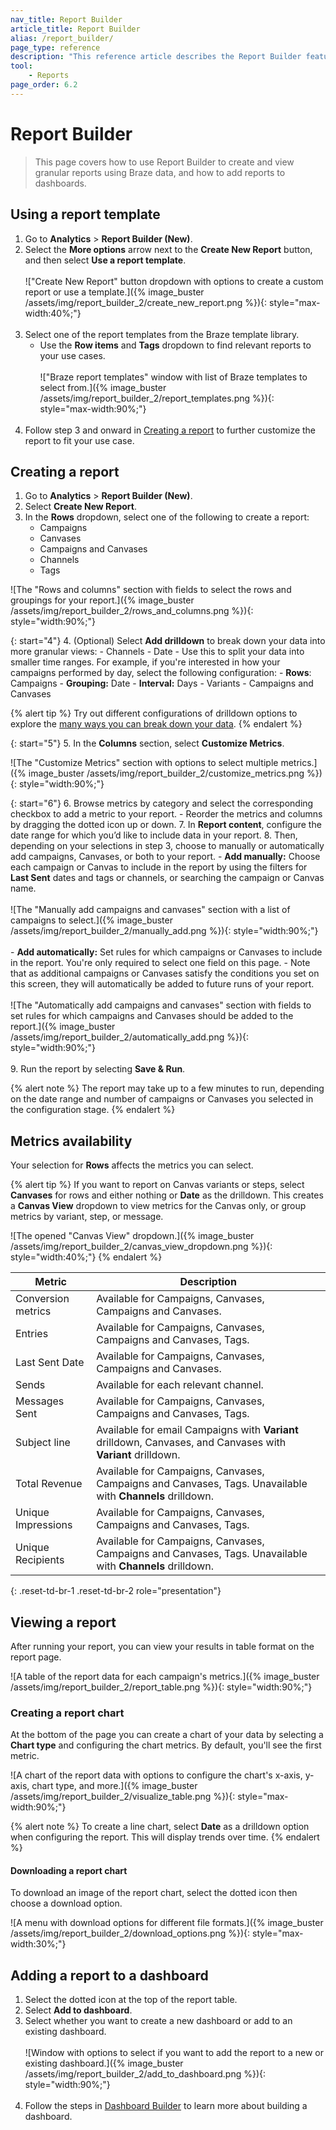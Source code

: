 ```yaml
---
nav_title: Report Builder
article_title: Report Builder
alias: /report_builder/
page_type: reference
description: "This reference article describes the Report Builder feature."
tool:
    - Reports
page_order: 6.2
---
```


# Report Builder

> This page covers how to use Report Builder to create and view granular reports using Braze data, and how to add reports to dashboards.

## Using a report template

1. Go to **Analytics** > **Report Builder (New)**.
2. Select the **More options** arrow next to the **Create New Report** button, and then select **Use a report template**.<br><br>!["Create New Report" button dropdown with options to create a custom report or use a template.]({% image_buster /assets/img/report_builder_2/create_new_report.png %}){: style="max-width:40%;"}<br><br>
3. Select one of the report templates from the Braze template library.
    - Use the **Row items** and **Tags** dropdown to find relevant reports to your use cases.<br><br>!["Braze report templates" window with list of Braze templates to select from.]({% image_buster /assets/img/report_builder_2/report_templates.png %}){: style="max-width:90%;"}<br><br>
4. Follow step 3 and onward in [Creating a report](#creating-a-report) to further customize the report to fit your use case.

## Creating a report

1. Go to **Analytics** > **Report Builder (New)**.
2. Select **Create New Report**.
3. In the **Rows** dropdown, select one of the following to create a report:
    - Campaigns
    - Canvases
    - Campaigns and Canvases
    - Channels
    - Tags

![The "Rows and columns" section with fields to select the rows and groupings for your report.]({% image_buster /assets/img/report_builder_2/rows_and_columns.png %}){: style="width:90%;"}

{: start="4"}
4. (Optional) Select **Add drilldown** to break down your data into more granular views:
    - Channels
    - Date
        - Use this to split your data into smaller time ranges. For example, if you're interested in how your campaigns performed by day, select the following configuration:
            - **Rows**: Campaigns
            - **Grouping:** Date
            - **Interval:** Days
    - Variants
    - Campaigns and Canvases

{% alert tip %}
Try out different configurations of drilldown options to explore the [many ways you can break down your data](#metrics-availability). 
{% endalert %}

{: start="5"}
5. In the **Columns** section, select **Customize Metrics**.

![The "Customize Metrics" section with options to select multiple metrics.]({% image_buster /assets/img/report_builder_2/customize_metrics.png %}){: style="width:90%;"}

{: start="6"}
6. Browse metrics by category and select the corresponding checkbox to add a metric to your report. 
    - Reorder the metrics and columns by dragging the dotted icon up or down. 
7. In **Report content**, configure the date range for which you’d like to include data in your report.
8. Then, depending on your selections in step 3, choose to manually or automatically add campaigns, Canvases, or both to your report.
    - **Add manually:** Choose each campaign or Canvas to include in the report by using the filters for **Last Sent** dates and tags or channels, or searching the campaign or Canvas name.<br><br>![The "Manually add campaigns and canvases" section with a list of campaigns to select.]({% image_buster /assets/img/report_builder_2/manually_add.png %}){: style="width:90%;"}<br><br>
    - **Add automatically:** Set rules for which campaigns or Canvases to include in the report. You're only required to select one field on this page.
        - Note that as additional campaigns or Canvases satisfy the conditions you set on this screen, they will automatically be added to future runs of your report.<br><br>![The "Automatically add campaigns and canvases" section with fields to set rules for which campaigns and Canvases should be added to the report.]({% image_buster /assets/img/report_builder_2/automatically_add.png %}){: style="width:90%;"}<br><br>
9. Run the report by selecting **Save & Run**.

{% alert note %}
The report may take up to a few minutes to run, depending on the date range and number of campaigns or Canvases you selected in the configuration stage.
{% endalert %}

## Metrics availability

Your selection for **Rows** affects the metrics you can select.

{% alert tip %}
If you want to report on Canvas variants or steps, select **Canvases** for rows and either nothing or **Date** as the drilldown. This creates a **Canvas View** dropdown to view metrics for the Canvas only, or group metrics by variant, step, or message. 

![The opened "Canvas View" dropdown.]({% image_buster /assets/img/report_builder_2/canvas_view_dropdown.png %}){: style="width:40%;"}
{% endalert %}

| Metric | Description |
| --- | --- |
| Conversion metrics | Available for Campaigns, Canvases, Campaigns and Canvases. |
| Entries | Available for Campaigns, Canvases, Campaigns and Canvases, Tags. |
| Last Sent Date | Available for Campaigns, Canvases, Campaigns and Canvases. |
| Sends | Available for each relevant channel. |
| Messages Sent | Available for Campaigns, Canvases, Campaigns and Canvases, Tags. |
| Subject line | Available for email Campaigns with **Variant** drilldown, Canvases, and Canvases with **Variant** drilldown. |
| Total Revenue | Available for Campaigns, Canvases, Campaigns and Canvases, Tags. Unavailable with **Channels** drilldown. |
| Unique Impressions | Available for Campaigns, Canvases, Campaigns and Canvases, Tags. |
| Unique Recipients | Available for Campaigns, Canvases, Campaigns and Canvases, Tags. Unavailable with **Channels** drilldown. |
{: .reset-td-br-1 .reset-td-br-2 role="presentation"}

## Viewing a report

After running your report, you can view your results in table format on the report page. 

![A table of the report data for each campaign's metrics.]({% image_buster /assets/img/report_builder_2/report_table.png %}){: style="width:90%;"}

### Creating a report chart

At the bottom of the page you can create a chart of your data by selecting a **Chart type** and configuring the chart metrics. By default, you'll see the first metric.

![A chart of the report data with options to configure the chart's x-axis, y-axis, chart type, and more.]({% image_buster /assets/img/report_builder_2/visualize_table.png %}){: style="max-width:90%;"}

{% alert note %}
To create a line chart, select **Date** as a drilldown option when configuring the report. This will display trends over time.
{% endalert %}

#### Downloading a report chart

To download an image of the report chart, select the dotted icon then choose a download option.

![A menu with download options for different file formats.]({% image_buster /assets/img/report_builder_2/download_options.png %}){: style="max-width:30%;"}

## Adding a report to a dashboard

1. Select the dotted icon at the top of the report table.
2. Select **Add to dashboard**.
3. Select whether you want to create a new dashboard or add to an existing dashboard.<br><br>![Window with options to select if you want to add the report to a new or existing dashboard.]({% image_buster /assets/img/report_builder_2/add_to_dashboard.png %}){: style="width:90%;"}<br><br>
4. Follow the steps in [Dashboard Builder]({{site.baseurl}}/user_guide/analytics/reporting/dashboard_builder/) to learn more about building a dashboard.

